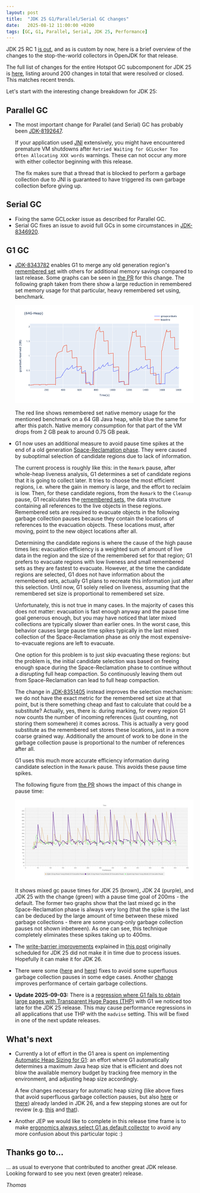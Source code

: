 ```yaml
---
layout: post
title:  "JDK 25 G1/Parallel/Serial GC changes"
date:   2025-08-12 11:00:00 +0200
tags: [GC, G1, Parallel, Serial, JDK 25, Performance]
---
```


JDK 25 RC 1 [is out](https://mail.openjdk.org/pipermail/jdk-dev/2025-August/010296.html), and as is custom by now, here is a brief overview of the changes to the stop-the-world collectors in OpenJDK for that release.

The full list of changes for the entire Hotspot GC subcomponent for JDK 25 is [here](https://bugs.openjdk.org/issues/?jql=project%20%3D%20JDK%20AND%20status%20%3D%20Resolved%20AND%20fixVersion%20%3D%20%2225%22%20AND%20component%20%3D%20hotspot%20AND%20Subcomponent%20%3D%20gc%20ORDER%20BY%20summary%20ASC%2C%20status%20DESC), listing around 200 changes in total that were resolved or closed. This matches recent trends.

Let's start with the interesting change breakdown for JDK 25:

## Parallel GC

  * The most important change for Parallel (and Serial) GC has probably been [JDK-8192647](https://bugs.openjdk.org/browse/JDK-8192647).

    If your application used [JNI](https://docs.oracle.com/en/java/javase/24/docs/specs/jni/) extensively, you might have encountered premature VM shutdowns after `Retried Waiting for GCLocker Too Often Allocating XXX words` warnings. These can not occur any more with either collector beginning with this release.

    The fix makes sure that a thread that is blocked to perform a garbage collection due to JNI is guaranteed to have triggered its own garbage collection before giving up.

## Serial GC

  * Fixing the same GCLocker issue as described for Parallel GC.
  * Serial GC fixes an issue to avoid full GCs in some circumstances in [JDK-8346920](https://bugs.openjdk.org/browse/JDK-8346920).

## G1 GC

  * [JDK-8343782](https://bugs.openjdk.org/browse/JDK-8343782) enables G1 to merge any old generation region's [remembered set](https://docs.oracle.com/en/java/javase/24/gctuning/garbage-first-g1-garbage-collector1.html#GUID-1CDEB6B6-9463-4998-815D-05E095BFBD0F) with others for additional memory savings compared to last release. Some graphs can be seen in [the PR](https://github.com/openjdk/jdk/pull/22015) for this change. The following graph taken from there show a large reduction in remembered set memory usage for that particular, heavy remembered set using, benchmark.

    ![Card Remembered Set Memory Usage](/assets/20250821-one-cardset-multiple-regions.png)

    The red line shows remembered set native memory usage for the mentioned benchmark on a 64 GB Java heap, while blue the same for after this patch. Native memory consumption for that part of the VM drops from 2 GB peak to around 0.75 GB peak.

  * G1 now uses an additional measure to avoid pause time spikes at the end of a old generation [Space-Reclamation phase](https://docs.oracle.com/en/java/javase/24/gctuning/garbage-first-g1-garbage-collector1.html#JSGCT-GUID-F1BE86FA-3EDC-4D4F-BDB4-4B044AD83180). They were caused by suboptimal selection of candidate regions due to lack of information.

    The current process is roughly like this: in the `Remark` pause, after whole-heap liveness analysis, G1 determines a set of candidate regions that it is going to collect later. It tries to choose the most efficient regions, i.e. where the gain in memory is large, and the effort to reclaim is low. Then, for these candidate regions, from the `Remark` to the `Cleanup` pause, G1 recalculates the [remembered sets](https://docs.oracle.com/en/java/javase/24/gctuning/garbage-first-g1-garbage-collector1.html#GUID-99526C47-2C71-408C-9DBE-4F38ED839FF0), the data structure containing all references to the live objects in these regions. Remembered sets are required to evacuate objects in the following garbage collection pauses because they contain the locations of references to the evacuation objects. These locations must, after moving, point to the new object locations after all.

    Determining the candidate regions is where the cause of the high pause times lies: evacuation efficiency is a weighted sum of amount of live data in the region and the size of the remembered set for that region; G1 prefers to evacuate regions with low liveness and small remembered sets as they are fastest to evacuate. However, at the time the candidate regions are selected, G1 does not have information about the remembered sets, actually G1 plans to recreate this information just after this selection. Until now, G1 solely relied on liveness, assuming that the remembered set size is proportional to remembered set size.

    Unfortunately, this is not true in many cases. In the majority of cases this does not matter: evacuation is fast enough anyway and the pause time goal generous enough, but you may have noticed that later mixed collections are typically slower than earlier ones. In the worst case, this behavior causes large pause time spikes typically in the last mixed collection of the Space-Reclamation phase as only the most expensive-to-evacuate regions are left to evacuate.

    One option for this problem is to just skip evacuating these regions: but the problem is, the initial candidate selection was based on freeing enough space during the Space-Reclamation phase to continue without a disrupting full heap compaction. So continuously leaving them out from Space-Reclamation can lead to full heap compaction.

    The change in [JDK-8351405](https://bugs.openjdk.org/browse/JDK-8351405) instead improves the selection mechanism: we do not have the exact metric for the remembered set size at that point, but is there something cheap and fast to calculate that could be a substitute? Actually, yes, there is: during marking, for every region G1 now counts the number of incoming references (just counting, not storing them somewhere) it comes across. This is actually a very good substitute as the remembered set stores these locations, just in a more coarse grained way. Additionally the amount of work to be done in the garbage collection pause is proportional to the number of references after all.

    G1 uses this much more accurate efficiency information during candidate selection in the `Remark` pause. This avoids these pause time spikes.

    The following figure from [the PR](https://github.com/openjdk/jdk/pull/24076) shows the impact of this change in pause time:

    ![Mixed collection pause time spikes](/assets/20250821-pause-time-spikes.png)

    It shows mixed gc pause times for JDK 25 (brown), JDK 24 (purple), and JDK 25 with the change (green) with a pause time goal of 200ms - the default. The former two graphs show that the last mixed gc in the Space-Reclamation phase is always very long (that the spike is the last can be deduced by the large amount of time between these mixed garbage collections - there are some young-only garbage collection pauses not shown inbetween). As one can see, this technique completely eliminates these spikes taking up to 400ms.

  * The [write-barrier improvements](https://bugs.openjdk.org/browse/JDK-8340827) explained in [this post](/2025/02/21/new-write-barriers.html) originally scheduled for JDK 25 did not make it in time due to process issues. Hopefully it can make it for JDK 26.

  * There were some ([here](https://bugs.openjdk.org/browse/JDK-8355756) and [here](https://bugs.openjdk.org/browse/JDK-8355681)) fixes to avoid some superfluous garbage collection pauses in some edge cases. Another [change](https://bugs.openjdk.org/browse/JDK-8271871) improves performance of certain garbage collections.

  * **Update 2025-09-03:** There is a [regression where G1 fails to obtain large pages with Transparent Huge Pages (THP)](https://bugs.openjdk.org/browse/JDK-8366564) with G1 we noticed too late for the JDK 25 release. This may cause performance regressions in all applications that use THP with the `madvise` setting.  This will be fixed in one of the next update releases.

## What's next

* Currently a lot of effort in the G1 area is spent on implementing [Automatic Heap Sizing for G1](https://bugs.openjdk.org/browse/JDK-8359211): an effort where G1 automatically determines a maximum Java heap size that is efficient and does not blow the available memory budget by tracking free memory in the environment, and adjusting heap size accordingly.

    A few changes necessary for automatic heap sizing (like above fixes that avoid superfluous garbage collection pauses, but also [here](https://bugs.openjdk.org/browse/JDK-8247843) or [there](https://bugs.openjdk.org/browse/JDK-8247843)) already landed in JDK 26, and a few stepping stones are out for review (e.g. [this](https://bugs.openjdk.org/browse/JDK-8359348]) and [that](https://bugs.openjdk.org/browse/JDK-8357445)).

* Another JEP we would like to complete in this release time frame is to make [ergonomics always select G1 as default collector](https://bugs.openjdk.org/browse/JDK-8359802) to avoid any more confusion about this particular topic :)

## Thanks go to…

... as usual to everyone that contributed to another great JDK release. Looking forward to see you next (even greater) release.

*Thomas*

